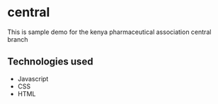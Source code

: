 # central

This is sample demo for the kenya pharmaceutical association central branch

## Technologies used
* Javascript
* CSS
* HTML
